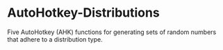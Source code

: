 # AutoHotkey-Distributions
Five AutoHotkey (AHK) functions for generating sets of random numbers that adhere to a distribution type.
